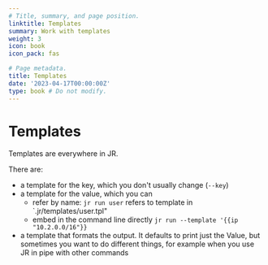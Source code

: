 ```yaml
---
# Title, summary, and page position.
linktitle: Templates
summary: Work with templates
weight: 3
icon: book
icon_pack: fas

# Page metadata.
title: Templates
date: '2023-04-17T00:00:00Z'
type: book # Do not modify.
---
```


# Templates

Templates are everywhere in JR. 

There are:

- a template for the key, which you don't usually change (`--key`)
- a template for the value, which you can
  - refer by name: `jr run user` refers to template in `.jr/templates/user.tpl"
  - embed in the command line directly `jr run --template '{{ip "10.2.0.0/16"}}` 
- a template that formats the output. It defaults to print just the Value, but sometimes you want to do different things, for example when you use JR in pipe with other commands
